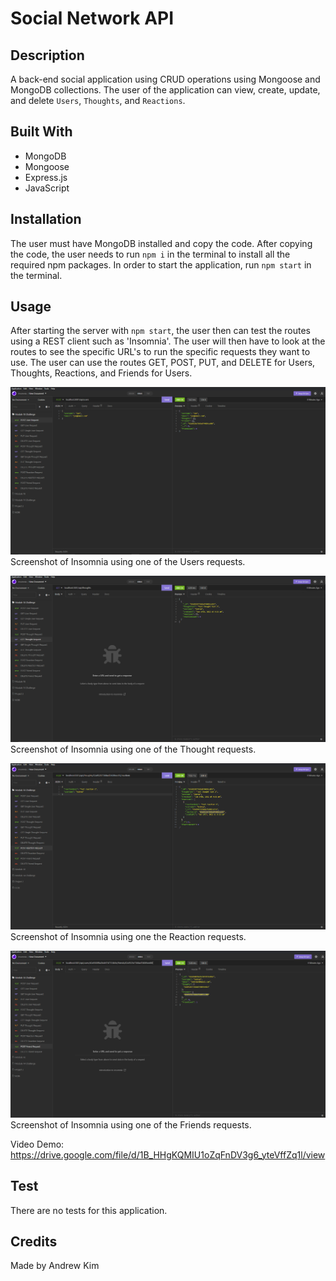 # Social Network API

## Description
A back-end social application using CRUD operations using Mongoose and MongoDB collections. The user of the application can view, create, update, and delete `Users`, `Thoughts`, and `Reactions`.

## Built With
* MongoDB
* Mongoose
* Express.js
* JavaScript

## Installation
The user must have MongoDB installed and copy the code. After copying the code, the user needs to run `npm i` in the terminal to install all the required npm packages. In order to start the application, run `npm start` in the terminal.

## Usage
After starting the server with `npm start`, the user then can test the routes using a REST client such as 'Insomnia'. The user will then have to look at the routes to see the specific URL's to run the specific requests they want to use. The user can use the routes GET, POST, PUT, and DELETE for Users, Thoughts, Reactions, and Friends for Users.

![screenshot of user request](./assets/images/user-request-example.png?raw=true "Insomnia User request example")
Screenshot of Insomnia using one of the Users requests.

![screenshot of thoughts request](./assets/images/thoughts-request-example.png?raw=true "Insomnia Thought request example")
Screenshot of Insomnia using one of the Thought requests.

![screenshot of reaction request](./assets/images/reaction-request-example.png?raw=true "Insomnia Reaction request example")
Screenshot of Insomnia using one the Reaction requests.

![screenshot of friends request](./assets/images/friends-request-example.png?raw=true "Insomnia Friends request example")
Screenshot of Insomnia using one of the Friends requests.

Video Demo: https://drive.google.com/file/d/1B_HHgKQMIU1oZqFnDV3g6_yteVffZq1l/view

## Test
There are no tests for this application.

## Credits
Made by Andrew Kim
